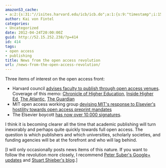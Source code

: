 ```yaml
---
amazonS3_cache:
- a:2:{s:31:"//isites.harvard.edu/icb/icb.do";a:1:{s:9:"timestamp";i:1502661335;}s:40:"//web.mit.edu/fnl/volume/244/holton.html";a:1:{s:9:"timestamp";i:1502661335;}}
author: Kai von Fintel
categories:
- Uncategorized
date: 2012-04-24T20:00:00Z
guid: http://52.15.252.238/?p=414
id: 414
tags:
- open access
- publishing
title: News from the open access revolution
url: /news-from-the-open-access-revolution/
---
```


Three items of interest on the open access front:

* Harvard council [advises faculty to publish through open access venues](http://isites.harvard.edu/icb/icb.do?keyword=k77982&tabgroupid=icb.tabgroup143448). Coverage of this memo: [Chronicle of Higher Education](http://chronicle.com/blogs/ticker/saying-costly-subscriptions-cannot-be-sustained-harvard-library-committee-urges-open-access/42589?sid=wc&utm_source=wc&utm_medium=en), [Inside Higher Ed](http://www.insidehighered.com/quicktakes/2012/04/24/panel-questions-harvard-librarys-journal-spending), [The Atlantic](http://www.theatlantic.com/technology/print/2012/04/harvard-now-spending-nearly-375-million-on-academic-journals/256248/), [The Guardian](http://www.guardian.co.uk/science/2012/apr/24/harvard-university-journal-publishers-prices)
* MIT open access working group [devising MIT's response to Elsevier's hostility towards open access preprint mandates](http://web.mit.edu/fnl/volume/244/holton.html)
* The Elsevier boycott [has now over 10,000 signatures](http://thecostofknowledge.com/).

I think it is becoming clearer all the time that academic publishing will turn inexorably and perhaps quite quickly towards full open access. The question is which publishers and which universities, scholarly societies, and funding agencies will be at the forefront and who will lag behind.

[I will only occasionally posts news items of this nature. If you want to follow the revolution more closely, I recommend [Peter Suber's Google+ updates](https://plus.google.com/109377556796183035206/posts) and [Stuart Shieber's blog](http://blogs.law.harvard.edu/pamphlet/).]
